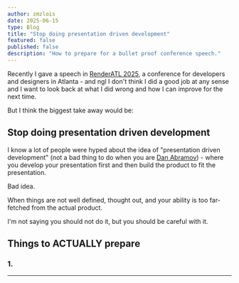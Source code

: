 ```yaml
---
author: zmzlois
date: 2025-06-15
type: Blog
title: "Stop doing presentation driven development"
featured: false
published: false
description: "How to prepare for a bullet proof conference speech."
---
```


Recently I gave a speech in [RenderATL 2025](https://renderatl.com/), a conference for developers and designers in Atlanta - and ngl I don't think I did a good job at any sense and I want to look back at what I did wrong and how I can improve for the next time. 


But I think the biggest take away would be: 

## Stop doing presentation driven development 

I know a lot of people were hyped about the idea of "presentation driven development" (not a bad thing to do when you are [Dan Abramov](https://overreacted.io/)) - where you develop your presentation first and then build the product to fit the presentation. 

Bad idea. 

When things are not well defined, thought out, and your ability is too far-fetched from the actual product. 

I'm not saying you should not do it, but you should be careful with it. 


## Things to ACTUALLY prepare 

### 1. 



---